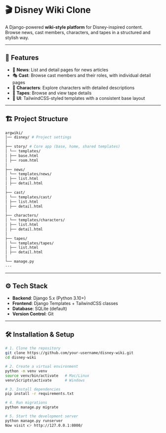 # 🎬 Disney Wiki Clone

A Django-powered **wiki-style platform** for Disney-inspired content.  
Browse news, cast members, characters, and tapes in a structured and stylish way.

---

## 🚀 Features

- 📰 **News**: List and detail pages for news articles  
- 🎭 **Cast**: Browse cast members and their roles, with individual detail pages  
- 👤 **Characters**: Explore characters with detailed descriptions  
- 📼 **Tapes**: Browse and view tape details  
- 🎨 **UI**: TailwindCSS-styled templates with a consistent base layout  

---

## 🏗️ Project Structure
```bash
argwiki/
│── disney/ # Project settings
│
├── story/ # Core app (base, home, shared templates)
│ └── templates/
│ ├── base.html
│ ├── room.html
│
├── news/
│ └── templates/news/
│ ├── list.html
│ ├── detail.html
│
├── cast/
│ └── templates/cast/
│ ├── list.html
│ ├── detail.html
│
├── characters/
│ └── templates/characters/
│ ├── list.html
│ ├── detail.html
│
├── tapes/
│ └── templates/tapes/
│ ├── list.html
│ ├── detail.html
│
└── manage.py
---
```
---

## ⚙️ Tech Stack

- **Backend**: Django 5.x (Python 3.10+)  
- **Frontend**: Django Templates + TailwindCSS classes  
- **Database**: SQLite (default)  
- **Version Control**: Git  

---

## 🛠️ Installation & Setup

```bash
# 1. Clone the repository
git clone https://github.com/your-username/disney-wiki.git
cd disney-wiki

# 2. Create a virtual environment
python -m venv venv
source venv/bin/activate   # Mac/Linux
venv\Scripts\activate      # Windows

# 3. Install dependencies
pip install -r requirements.txt

# 4. Run migrations
python manage.py migrate

# 5. Start the development server
python manage.py runserver
Now visit 👉 http://127.0.0.1:8000/
